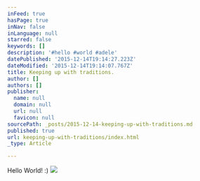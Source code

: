 ```yaml
---
inFeed: true
hasPage: true
inNav: false
inLanguage: null
starred: false
keywords: []
description: '#hello #world #adele'
datePublished: '2015-12-14T19:14:27.223Z'
dateModified: '2015-12-14T19:14:07.767Z'
title: Keeping up with traditions.
author: []
authors: []
publisher:
  name: null
  domain: null
  url: null
  favicon: null
sourcePath: _posts/2015-12-14-keeping-up-with-traditions.md
published: true
url: keeping-up-with-traditions/index.html
_type: Article

---
```

Hello World! :)
![](https://the-grid-user-content.s3-us-west-2.amazonaws.com/2a294c2a-91cb-4af4-ac4d-4f348672d89c.jpg)